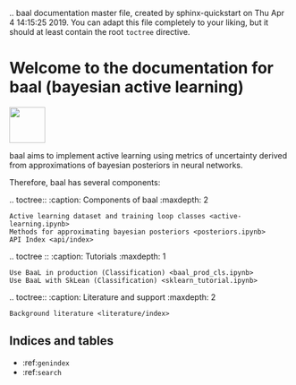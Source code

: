.. baal documentation master file, created by
   sphinx-quickstart on Thu Apr  4 14:15:25 2019.
   You can adapt this file completely to your liking, but it should at least
   contain the root `toctree` directive.

# Welcome to the documentation for baal (**ba**yesian **a**ctive **l**earning)

<a href="https://github.com/ElementAI/baal">
<img src="http://www.pngall.com/wp-content/uploads/2016/04/Github-Free-PNG-Image.png" width=64 /></a>

baal aims to implement active learning using metrics of uncertainty derived
from approximations of bayesian posteriors in neural networks.

Therefore, baal has several components:

.. toctree::
    :caption: Components of baal
    :maxdepth: 2

    Active learning dataset and training loop classes <active-learning.ipynb>
    Methods for approximating bayesian posteriors <posteriors.ipynb>
    API Index <api/index>

.. toctree ::
    :caption: Tutorials
    :maxdepth: 1

    Use BaaL in production (Classification) <baal_prod_cls.ipynb>
    Use BaaL with SkLean (Classification) <sklearn_tutorial.ipynb>

.. toctree::
    :caption: Literature and support
    :maxdepth: 2

    Background literature <literature/index>

   
## Indices and tables

* :ref:`genindex`
* :ref:`search`
